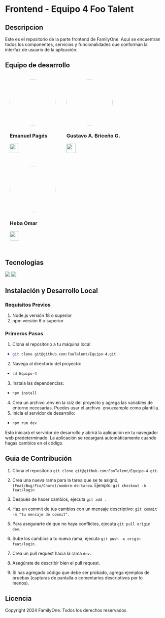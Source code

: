# Frontend - Equipo 4 Foo Talent

## Descripcion
Este es el repositorio de la parte frontend de FamilyOne. Aquí se encuentran todos los componentes, servicios y funcionalidades que conforman la interfaz de usuario de la aplicación.

## Equipo de desarrollo
<div align="left">
   <div style="display: inline-block; margin: 15px;">
    <img src="https://avatars.githubusercontent.com/emanuelpps" width="150" height="150" style="border-radius: 50%;" />
    <h3>Emanuel Pagés</h3>
    <p>
      <a href="http://github.com/emanuelpps" target="_blank">
        <img src="https://img.shields.io/badge/GitHub-181717.svg?style=for-the-badge&logo=GitHub&logoColor=white" height="30" />
      </a>
    </p>
  </div>
  
  <div style="display: inline-block; margin: 15px;">
    <img src="https://avatars.githubusercontent.com/Gustaf-dev-code" width="150" height="150" style="border-radius: 50%;" />
    <h3>Gustavo A. Briceño G.</h3>
    <p>
      <a href="http://github.com/Gustaf-dev-code" target="_blank">
        <img src="https://img.shields.io/badge/GitHub-181717.svg?style=for-the-badge&logo=GitHub&logoColor=white" height="30" />
      </a>
    </p>
  </div>

   <div style="display: inline-block; margin: 15px;">
    <img src="https://avatars.githubusercontent.com/Heba-WebDev" width="150" height="150" style="border-radius: 50%;" />
    <h3>Heba Omar</h3>
    <p>
      <a href="https://github.com/Heba-WebDev" target="_blank">
        <img src="https://img.shields.io/badge/GitHub-181717.svg?style=for-the-badge&logo=GitHub&logoColor=white" height="30" />
      </a>
    </p>
  </div>
  


## Tecnologias 
<img src='https://img.shields.io/badge/-ReactJs-61DAFB?logo=react&logoColor=white&style=for-the-badge' />
<img src='https://img.shields.io/badge/React--Query-FF4154?style=for-the-badge&logo=react-query&logoColor=white' />




## Instalación y Desarrollo Local
### Requisitos Previos

1. Node.js versión 18 o superior
2. npm versión 6 o superior 

### Primeros Pasos

1. Clona el repositorio a tu máquina local:
 - 
     ```bash
     git clone git@github.com:FooTalent/Equipo-4.git
     ```

2. Navega al directorio del proyecto:
  - 
     ```bash
     cd Equipo-4
     ```

3. Instala las dependencias:
- 
     ```bash
     npm install
     ```

4. Crea un archivo .env en la raíz del proyecto y agrega las variables de entorno necesarias. Puedes usar el archivo .env.example como plantilla.
5. Inicia el servidor de desarrollo:
- 
     ```bash
     npm run dev
     ```
Esto iniciará el servidor de desarrollo y abrirá la aplicación en tu navegador web predeterminado. La aplicación se recargará automáticamente cuando hagas cambios en el código.


## Guia de Contribución
1. Clona el repositorio `git clone git@github.com:FooTalent/Equipo-4.git`.

2. Crea una nueva rama para la tarea que se te asignó, `(Feat/Bug/Fix/Chore)/nombre-de-tarea`. Ejemplo: `git checkout -b feat/login`

3. Después de hacer cambios, ejecuta `git add .`

4. Haz un commit de tus cambios con un mensaje descriptivo: `git commit -m "tu mensaje de commit"`.

5. Para asegurarte de que no haya conflictos, ejecuta `git pull origin dev`.

6. Sube los cambios a tu nueva rama, ejecuta `git push -u origin feat/login`.

7. Crea un pull request hacia la rama `dev`.

8. Asegúrate de describir bien el pull request.

9. Si has agregado código que debe ser probado, agrega ejemplos de pruebas (capturas de pantalla o comentarios descriptivos por lo menos).


## Licencia
Copyright 2024 FamilyOne. Todos los derechos reservados.

